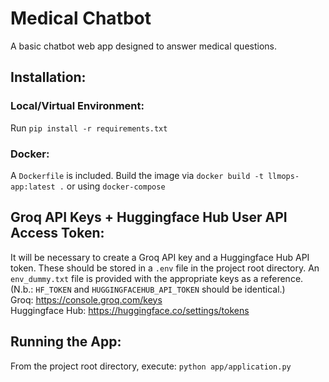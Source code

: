 # Medical Chatbot
A basic chatbot web app designed to answer medical questions.

## Installation:
### Local/Virtual Environment:
Run `pip install -r requirements.txt`

### Docker:
A `Dockerfile` is included. Build the image via `docker build -t llmops-app:latest .` or using `docker-compose`

## Groq API Keys + Huggingface Hub User API Access Token:
It will be necessary to create a Groq API key and a Huggingface Hub API token. These should be stored in a `.env` file in the project
root directory. An `env_dummy.txt` file is provided with the appropriate keys as a reference.
(N.b.: `HF_TOKEN` and `HUGGINGFACEHUB_API_TOKEN` should be identical.) <br />
Groq: https://console.groq.com/keys <br /> 
Huggingface Hub: https://huggingface.co/settings/tokens

## Running the App:
From the project root directory, execute: `python app/application.py`


